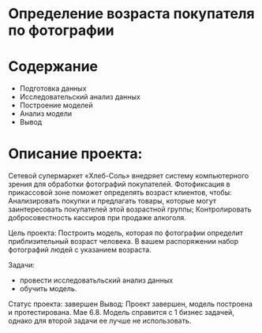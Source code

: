 # Определение возраста покупателя по фотографии

# Содержание
- Подготовка данных
- Исследовательский анализ данных
- Построение моделей
- Анализ модели
- Вывод
# Описание проекта:
Сетевой супермаркет «Хлеб-Соль» внедряет систему компьютерного зрения для обработки фотографий покупателей. Фотофиксация в прикассовой зоне поможет определять возраст клиентов, чтобы:
Анализировать покупки и предлагать товары, которые могут заинтересовать покупателей этой возрастной группы;
Контролировать добросовестность кассиров при продаже алкоголя.

Цель проекта: Построить модель, которая по фотографии определит приблизительный возраст человека. В вашем распоряжении набор фотографий людей с указанием возраста.

Задачи:
- провести исследоватьльский анализ данных
- обучить модель.



Статус проекта: завершен
Вывод:
Проект завершен, модель поcтроена и протестирована. Mae 6.8. Модель справится с 1 бизнес задачей, однако для второй задачи ее лучше не использовать.